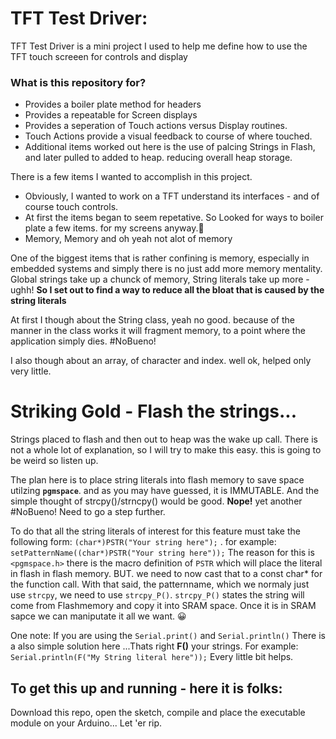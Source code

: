 # TFT Test Driver: #

TFT Test Driver is a mini project I used to help me define how to use the TFT touch screeen for controls and display


### What is this repository for? ###

* Provides a boiler plate method for headers
* Provides a repeatable for Screen displays
* Provides a seperation of Touch actions versus Display routines.
* Touch Actions provide a visual feedback to course of where touched.
* Additional items worked out here is the use of palcing Strings in Flash, and later pulled to added to heap. reducing overall heap storage.

There is a few items I wanted to accomplish in this project.
* Obviously, I wanted to work on a TFT understand its interfaces - and of course touch controls.
* At first the items began to seem repetative.  So Looked for ways to boiler plate a few items. for my screens anyway.👀
* Memory, Memory and oh yeah not alot of memory

One of the biggest items that is rather confining is memory, especially in embedded systems and simply there is no just add more memory mentality.  Global strings take up a chunck of memory,  String literals take up more - ughh! **So I set out to find a way to reduce all the bloat that is caused by the string literals**

At first I though about the String class, yeah no good.  because of the manner in the class works it will fragment memory, to a point where the application simply dies. #NoBueno!

I also though about an array, of character and index. well ok, helped only very little.


# Striking Gold - Flash the strings...

Strings placed to flash and then out to heap was the wake up call.  There is not a whole lot of explanation, so I will try to make this easy.  this is going to be weird so listen up.

The plan here is to place string literals into flash memory to save space utilzing **`pgmspace`**. and as you may have guessed, it is IMMUTABLE. And the simple thought of strcpy()/strncpy() would be good. **Nope!** yet another #NoBueno!  Need to go a step further.

To do that all the string literals of interest for this feature  must take the following form:
        `(char*)PSTR("Your string here");` . for example:
        `setPatternName((char*)PSTR("Your string here"));`
The reason for this is `<pgmspace.h>` there is the macro definition of `PSTR` which will place the literal in flash
in flash memory. BUT. we need to now cast that to a const char* for the function call.
With that said, the patternname, which we normaly just use `strcpy`, we need to use `strcpy_P()`.
`strcpy_P()` states the string will come from Flashmemory and copy it into SRAM space. 
Once it is in SRAM sapce we can maniputate it all we want. 😀

One note:  If you are using the `Serial.print()` and `Serial.println()`  There is a also simple solution here ...Thats right **F()** your strings. For example: `Serial.println(F("My String literal here"));`  Every little bit helps.



## To get this up and running - here it is folks:
Download this repo, open the sketch, compile and place the executable module on your Arduino... Let 'er rip.



